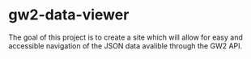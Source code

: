 gw2-data-viewer
===============
The goal of this project is to create a site which will allow for easy and accessible navigation of the JSON data avalible through the GW2 API.